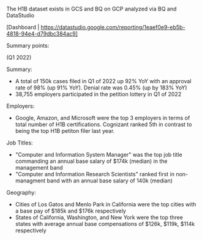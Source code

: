 
The H1B dataset exists in GCS and BQ on GCP analyzed via BQ and DataStudio

[Dashboard | https://datastudio.google.com/reporting/1eaef0e9-eb5b-4818-94e4-d79dbc384ac9]


Summary points:

(Q1 2022)

Summary:
- A total of 150k cases filed in Q1 of 2022 up 92% YoY with an approval rate of 98% (up 91% YoY). Denial rate was 0.45% (up by 183% YoY)
- 38,755 employers participated in the petition lottery in Q1 of 2022

Employers:
- Google, Amazon, and Microsoft were the top 3 employers in terms of total number of H1B certifications. Cognizant ranked 5th in contrast to being the top H1B petiton filer last year.

Job Titles:
- "Computer and Information System Manager" was the top job title commanding an annual base salary of $174k (median) in the management band
- "Computer and Information Research Scientists" ranked first in non-managment band with an annual base salary of 140k (median)

Geography:
- Cities of Los Gatos and Menlo Park in California were the top cities with a base pay of $185k and $176k respectively
- States of California, Washington, and New York were the top three states with average annual base compensations of $126k, $119k, $114k respectively
